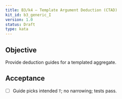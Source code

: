 ```yaml
---
title: B3/k4 — Template Argument Deduction (CTAD)
kit_id: b3_generic_I
version: 1.0
status: Draft
type: kata
---
```

## Objective
Provide deduction guides for a templated aggregate.
## Acceptance
- [ ] Guide picks intended `T`; no narrowing; tests pass.